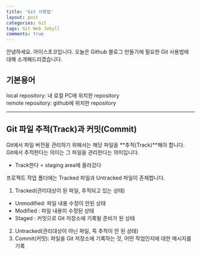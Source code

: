 ```yaml
---
title: 'Git 사용법'
layout: post
categories: Git
tags: Git Web Jekyll
comments: true
---
```

안녕하세요. 아이스초코입니다. 오늘은 Github 블로그 만들기에 필요한 Git 사용법에 대해 소개해드리겠습니다.

**기본용어**  
-------------
local repository: 내 로컬 PC에 위치한 repository  
remote repository: github에 위치한 repository  
* * *  

**Git 파일 추적(Track)과 커밋(Commit)**  
-------------  
Git에서 파일 버전을 관리하기 위해서는 해당 파일을 **추적(Track)**해야 합니다.  
Git에서 추적한다는 의미는 그 파일을 관리한다는 의미입니다.  
* Track한다 = staging area에 올라갔다  

프로젝트 작업 폴더에는 Tracked 파일과 Untracked 파일이 존재합니다.  
1. Tracked(관리대상이 된 파일, 추적되고 있는 상태)  
  - Unmodified: 파일 내용 수정이 안된 상태  
  - Modified : 파일 내용이 수정된 상태  
  - Staged : 커밋으로 Git 저장소에 기록될 준비가 된 상태  
2. Untracked(관리대상이 아닌 파일, 즉 추적이 안 된 상태)  
3. Commit(커밋): 파일을 Git 저장소에 기록하는 것, 어떤 작업인지에 대한 메시지를 기록  

<!--author-->